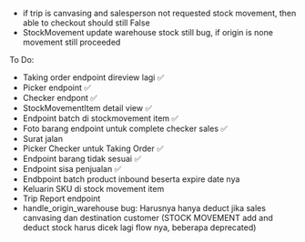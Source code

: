 - if trip is canvasing and salesperson not requested stock movement, then able to checkout should still False
- StockMovement update warehouse stock still bug, if origin is none movement still proceeded

To Do:
- Taking order endpoint direview lagi ✅
- Picker endpoint ✅
- Checker endpont ✅
- StockMovementItem detail view ✅
- Endpoint batch di stockmovement item ✅
- Foto barang endpoint untuk complete checker sales ✅
- Surat jalan
- Picker Checker untuk Taking Order ✅
- Endpoint barang tidak sesuai ✅
- Endpoint sisa penjualan ✅
- Endbpoint batch product inbound beserta expire date nya
- Keluarin SKU di stock movement item
- Trip Report endpoint
- handle_origin_warehouse bug: Harusnya hanya deduct jika sales canvasing dan destination customer
(STOCK MOVEMENT add and deduct stock harus dicek lagi flow nya, beberapa deprecated)